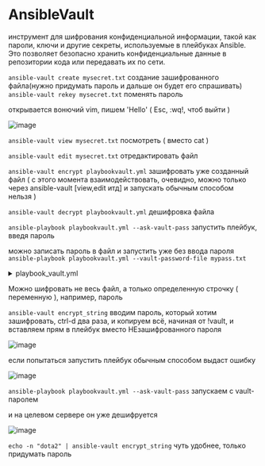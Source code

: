 # AnsibleVault
инструмент для шифрования конфиденциальной информации, такой как пароли, ключи и другие секреты, используемые в плейбуках Ansible. Это позволяет безопасно хранить конфиденциальные данные в репозитории кода или передавать их по сети.

```ansible-vault create mysecret.txt``` создание зашифрованного файла(нужно придумать пароль и дальше он будет его спрашивать) ```ansible-vault rekey mysecret.txt``` поменять пароль

открывается вонючий vim, пишем 'Hello' ( Esc, :wq!, чтоб выйти )

![image](https://github.com/user-attachments/assets/1de5a343-d101-41a2-8f09-f8ac555c20fb)

```ansible-vault view mysecret.txt``` посмотреть ( вместо cat )

```ansible-vault edit mysecret.txt``` отредактировать файл

```ansible-vault encrypt playbookvault.yml``` зашифровать уже созданный файл ( с этого момента взаимодействовать, очевидно, можно только через ansible-vault [view,edit итд] и запускать обычным способом нельзя )

```ansible-vault decrypt playbookvault.yml``` дешифровка файла

```ansible-playbook playbookvault.yml --ask-vault-pass``` запустить плейбук, введя пароль

можно записать пароль в файл и запустить уже без ввода пароля ```ansible-playbook playbookvault.yml --vault-password-file mypass.txt```

<details> <summary>playbook_vault.yml</summary>

```
---
- name: vault
  hosts: all
  become: yes

  vars:
    admin_pass: DS95FD3D31

  tasks:
  - name: pass
    copy:
      dest: "/home/pass.txt"
      content: |
        password= {{ admin_pass }}

```
</details>

Можно шифровать не весь файл, а только определенную строчку ( переменную ), например, пароль

```ansible-vault encrypt_string``` вводим пароль, который хотим зашифровать, ctrl-d два раза, и копируем всё, начиная от !vault,  и вставляем прям в плейбук вместо НЕзашифрованного пароля

![image](https://github.com/user-attachments/assets/1ab25622-4f4c-497e-8ddb-3719ffdd775c)

если попытаться запустить плейбук обычным способом выдаст ошибку

![image](https://github.com/user-attachments/assets/d29b92ea-3dba-488a-98f5-90fe00185b2a)

```ansible-playbook playbookvault.yml --ask-vault-pass``` запускаем с vault-паролем

и на целевом сервере он уже дешифруется

![image](https://github.com/user-attachments/assets/3dd29307-cfae-489d-a3f6-8571e9c1dc39)

```echo -n "dota2" | ansible-vault encrypt_string``` чуть удобнее, только придумать пароль
